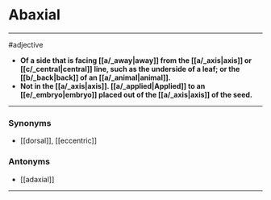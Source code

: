 # Abaxial
---
#adjective
- **Of a side that is facing [[a/_away|away]] from the [[a/_axis|axis]] or [[c/_central|central]] line, such as the underside of a leaf; or the [[b/_back|back]] of an [[a/_animal|animal]].**
- **Not in the [[a/_axis|axis]]. [[a/_applied|Applied]] to an [[e/_embryo|embryo]] placed out of the [[a/_axis|axis]] of the seed.**
---
### Synonyms
- [[dorsal]], [[eccentric]]
### Antonyms
- [[adaxial]]
---
